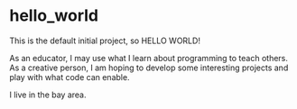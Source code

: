 # hello_world
This is the default initial project, so HELLO WORLD!


As an educator, I may use what I learn about programming to teach others. As a creative person, I am hoping to develop some interesting projects and play with what code can enable.

I live in the bay area.
